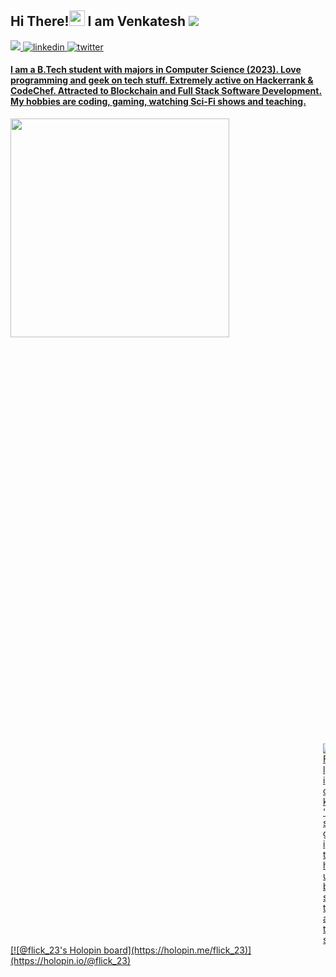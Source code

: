 ## Hi There!<img src="https://raw.githubusercontent.com/iampavangandhi/iampavangandhi/master/gifs/Hi.gif" width="25px"> I am Venkatesh <img src="https://camo.githubusercontent.com/e8443b00c5bd5c13e8ebcc0088a39e9d9959c4f183468cb81dbaa4abefcbce7c/68747470733a2f2f6b6f6d617265762e636f6d2f67687076632f3f757365726e616d653d4861736162657238">
<a href="mailto:venkigd8@gmail.com" target="_blank">
<img src="https://img.shields.io/badge/Gmail-D14836?style=for-the-badge&logo=gmail&logoColor=white" />
<a href="https://www.linkedin.com/in/venkatesh-dhongadi-ba2904187/" target="_blank">
<img src=https://img.shields.io/badge/linkedin-%231E77B5.svg?&style=for-the-badge&logo=linkedin&logoColor=white alt=linkedin style=“margin-bottom: 5px;” />
</a>
<a href="https://twitter.com/flick__23" target="_blank">
<img src=https://img.shields.io/badge/twitter-%2300acee.svg?&style=for-the-badge&logo=twitter&logoColor=white alt=twitter style=“margin-bottom: 5px;” />
  
#### I am a B.Tech student with majors in Computer Science (2023). Love programming and geek on tech stuff. Extremely active on Hackerrank & CodeChef. Attracted to Blockchain and Full Stack Software Development. My hobbies are coding, gaming, watching Sci-Fi shows and teaching.
<div>
<img src="https://camo.githubusercontent.com/3b7c592ede97b6138ffd4b1cc1541c2f3b11fd39/687474703a2f2f33312e6d656469612e74756d626c722e636f6d2f31376665613932306666333665663466356238373764353231366137616164392f74756d626c725f6d6f39786a65387a5a34317163626975666f315f313238302e676966" height="350px" width ="350px" align="left">

<div style="padding-top:1000px; padding-left:500px">
  
<img alt="Flick's github stats" src="https://github-readme-stats.vercel.app/api?username=flick-23&&show_icons=true&title_color=ffffff&icon_color=bb2acf&text_color=daf7dc&bg_color=151515" >
  </div>
</div>
[![@flick_23's Holopin board](https://holopin.me/flick_23)](https://holopin.io/@flick_23)
